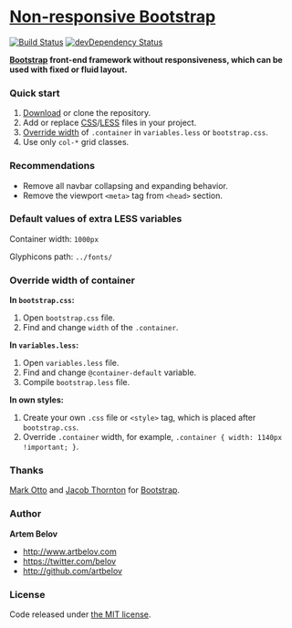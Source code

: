 # [Non-responsive Bootstrap](http://www.artbelov.com/nr-bootstrap/)

[![Build Status](https://secure.travis-ci.org/artbelov/nr-bootstrap.svg?branch=master)](http://travis-ci.org/artbelov/nr-bootstrap)
[![devDependency Status](https://david-dm.org/artbelov/nr-bootstrap/dev-status.svg)](https://david-dm.org/artbelov/nr-bootstrap#info=devDependencies)

**[Bootstrap](https://github.com/twbs/bootstrap) front-end framework without responsiveness, which can be used with fixed or fluid layout.**

### Quick start

1. [Download](https://github.com/artbelov/nr-bootstrap/archive/master.zip) or clone the repository.
2. Add or replace [CSS](https://github.com/artbelov/nr-bootstrap/tree/master/css)/[LESS](https://github.com/artbelov/nr-bootstrap/tree/master/less) files in your project.
3. [Override width](#override-width-of-container) of `.container`  in `variables.less` or `bootstrap.css`.
4. Use only `col-*` grid classes.

### Recommendations

* Remove all navbar collapsing and expanding behavior.
* Remove the viewport `<meta>` tag from `<head>` section.

### Default values ​​of extra LESS variables

Container width: `1000px`

Glyphicons path: `../fonts/`

### Override width of container

**In `bootstrap.css`:**

1. Open `bootstrap.css` file.
2. Find and change `width` of the `.container`.

**In `variables.less`:**

1. Open `variables.less` file.
2. Find and change `@container-default` variable.
3. Compile `bootstrap.less` file.

**In own styles:**

1. Create your own `.css` file or `<style>` tag, which is placed after `bootstrap.css`.
2. Override `.container` width, for example, `.container { width: 1140px !important; }`.

### Thanks

[Mark Otto](http://github.com/markdotto) and [Jacob Thornton](http://github.com/fat) for [Bootstrap](https://github.com/twbs/bootstrap).

### Author

**Artem Belov**

- <http://www.artbelov.com>
- <https://twitter.com/belov>
- <http://github.com/artbelov>

### License

Code released under [the MIT license](http://opensource.org/licenses/MIT).

